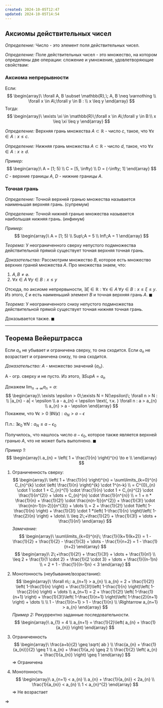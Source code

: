 ```yaml
---
created: 2024-10-05T12:47
updated: 2024-10-05T14:54
---
```

## Аксиомы действительных чисел 

*Определение:* Число - это элемент поля действительных чисел.

*Определение:* Поле действительных чисел - это множество, на котором определены две операции: сложение и умножение, удовлетворяющие свойствам:

### Аксиома непрерывности

Если:
$$
\begin{array}\
\forall A, B \subset  \mathbb{R},\; A, B \neq \varnothing \\ \forall x \in A\;\forall y \in B :  \\
x \leq y
\end{array}
$$
Тогда:
$$
\begin{array}\
\exists \xi \in \mathbb{R}\;\forall x \in A\;\forall y \in B:\\ x \leq \xi \leq y
\end{array}
$$

*Определение:* Верхняя грань множества $A \subset \mathbb{R}$ - число $c$, такое, что $\forall x \in A : x \leq c$.

*Определение:* Нижняя грань множества $A \subset \mathbb{R}$ - число $d$, такое, что $\forall x \in A : x \geq d$.

*Пример:* 
$$
\begin{array}\
A = [1; 5) \\
C = [5, \infty) \\
D = (-\infty; 1]
\end{array}
$$
$C$ - верхние границы $A$, $D$ - нижние границы $A$.

### Точная грань

*Определение:* Точной верхней гранью множества называется наименьшая верхняя грань. (супремум)

*Определение:* Точной нижней гранью множества называется наибольшая нижняя грань. (инфинум)

*Пример:* 
$$
\begin{array}\
A = [1; 5) \\
Sup\;A = 5 \\
Inf\;A = 1
\end{array}
$$

*Теорема:* У неограниченного сверху непустого подмножества действительной прямой существует точная верхняя точная грань.

*Доказательство:* Рассмотрим множество $B$, которое есть множество верхних граней множества $A$. Про множества знаем, что:

1. $A, B \neq \varnothing$. 
2. $\forall x \in A\;\forall y \in B : x \leq y$

Отсюда, по аксиоме непрервыности, $\exists \xi \in \mathbb{R} : \forall x \in A\; \forall y \in B : x \leq \xi \leq y$. Из этого, $\xi$ и есть наименьший элемент $B$ и точная верхняя грань $A$. $\blacksquare$

*Теорема:* У неограниченного снизу непустого подмножества действительной прямой существует точная нижняя точная грань.

Доказывается также. $\blacksquare$

---

## Теорема Вейерштрасса

Если $a_{n}$ не убывает и ограничена сверху, то она сходится.
Если $a_{n}$ не возрастает и ограничена снизу, то она сходится.

*Доказательство:* $A$ - множество значений $\{a_{n}\}$. 

A - огр. сверху и не пусто. Из этого, $\exists Sup A = a_{n}$ 

Докажем $\lim_{{n}\to{\infty}}a_{n} = a$:
$$
\begin{array}\
\exists \epsilon > 0\;\exists N = N(\epsilon)\; \forall n > N :  \\
|a_{n} - a| < \epsilon \\
a - a_{n} < \epsilon \text{, т.к. } \forall n :  a > a_{n}  \\
a_{n} > a - \epsilon
\end{array}
$$
Покажем, что $\forall \epsilon > 0\; \exists N(\epsilon) : a_{N} > a- \epsilon$

П.п.: $\exists \epsilon_{0}\; \forall N : a_{N} \leq a-\epsilon_{0}$

Получилось, что нашлось число $a - \epsilon_{0}$, которое также является верхней гранью $A$, что не может быть выполнено. $\blacksquare$

*Пример 1:* 
$$
\begin{array}\
a_{n} = \left( 1 + \frac{1}{n} \right)^{n} \to e \\
\end{array}
$$
1. Ограниченность сверху:
$$
\begin{array}\
\left( 1 + \frac{1}{n} \right)^{n} = \sum\limits_{k=0}^{n} C_{n}^{k} \cdot \left( \frac{1}{n} \right)^{k} \cdot 1^{n-k} \\
= C^{0}_{n} \cdot 1 \cdot 1 + C_{n}^{1} \cdot \frac{1}{n} \cdot 1 + C_{n}^{2} \cdot \frac{1}{n^{2}} + \dots + C_{n}^{n} \cdot \frac{1}{n^{n}} \\
= 1 + n * \frac{1}{n} + \frac{1}{2!} \cdot \frac{n(n-1)}{n^{2}} + \frac{1}{3!} \cdot \frac{n(n-1)(n-2)}{n^{3}} + \dots \\
= 2 + \frac{1}{2!} \cdot 1\left( 1-\frac{1}{n} \right) + \frac{1}{3!} \cdot 1 *\left( 1-\frac{1}{n} \right)\left( 1-\frac{2}{n} \right) + \dots\ \\
\leq 2\;+\frac{1}{2!} + \frac{1}{3!} + \dots + \frac{1}{n!}
\end{array}
$$
*Замечание:* 
$$
\begin{array}\
\sum\limits_{k=0}^{n}\; \frac{1}{(k+1)(k+2)} = 1 - \frac{1}{2} + \frac{1}{2} - \frac{1}{3} + \dots - \frac{1}{n+2} = 1 - \frac{1}{n+2}
\end{array}
$$
$$
\begin{array}\
2\;+\frac{1}{2!} + \frac{1}{3!} + \dots + \frac{1}{n!} \\
\leq 2 + \frac{1}{1 \cdot 2} + \frac{1}{2 \cdot 3} + \dots + \frac{1}{(n-1)n} \\
= 2 + 1 - \frac{1}{(n-1)n} < 3
\end{array}
$$
2. Монотонность (неубывание/возрастание):
$$
\begin{array}\
\forall n\;: a_{n+1} > a_{n} \\
a_{n} = 2 + \frac{1}{2!} \left( 1-\frac{1}{n} \right) + \frac{1}{3!}\left( 1-\frac{1}{n} \right)\left( 1-\frac{2}{n} \right) + \dots \\
a_{n+1} = 2 + \frac{1}{2!} \left( 1-\frac{1}{n+1} \right) + \frac{1}{3!}\left( 1-\frac{1}{n+1} \right)\left( 1-\frac{2}{n+1} \right) + \dots \\ \\
1 - \frac{1}{n+1} > 1 - \frac{1}{n} \\
\Rightarrow a_{n+1} > a_{n}
\end{array}
$$
*Пример 2:* Рекуррентно заданные последовательности.
$$
\begin{array}\
a_{1} = 4 \\
a_{n+1} = \frac{1}{2}\left( a_{n} + \frac{1}{a_{n}} \right)
\end{array}
$$
1. Ограниченность
$$
\begin{array}\
\frac{a+b}{2} \geq \sqrt{ ab } \\
\frac{a_{n} + \frac{1}{a_{n}}}{2} \geq 1 \\
a_{n} + \frac{1}{a_n} \geq 2 \\
\frac{1}{2} \left( a_{n} + \frac{1}{a_{n}} \right) \geq 1
\end{array}
$$
$\Rightarrow$ Ограничена

2. Монотонность
$$
\begin{array}\
a_{n+1} < a_{n} \\
a_{n} + \frac{1}{a_{n}} < 2a_{n} \\
\frac{1}{a_{n}} < a_{n} \\
1 < a_{n}^{2}
\end{array}
$$
$\Rightarrow$ Не возрастает

$\Rightarrow$